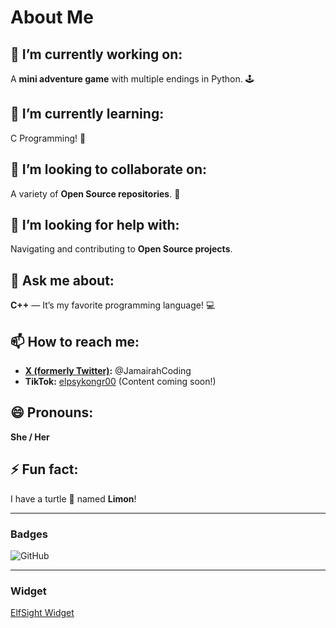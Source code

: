 # About Me

## 🔭 I’m currently working on:
A **mini adventure game** with multiple endings in Python. 🕹️

## 🌱 I’m currently learning:
C Programming! 🔧

## 👯 I’m looking to collaborate on:
A variety of **Open Source repositories**. 🤝

## 🤔 I’m looking for help with:
Navigating and contributing to **Open Source projects**.

## 💬 Ask me about:
**C++** — It’s my favorite programming language! 💻

## 📫 How to reach me:
- **[X (formerly Twitter)](https://x.com/JamairahCoding):** @JamairahCoding  
- **TikTok:** [elpsykongr00](https://www.tiktok.com/@elpsykongr00) (Content coming soon!)  

## 😄 Pronouns:
**She / Her**

## ⚡ Fun fact:
I have a turtle 🐢 named **Limon**!

---

### Badges
![GitHub](https://img.shields.io/badge/GitHub-000000?style=for-the-badge&logo=GitHub&logoColor=white)

---

### Widget
[ElfSight Widget](https://de31f6e9a08d4013ad203e0e90573af8.elf.site)

